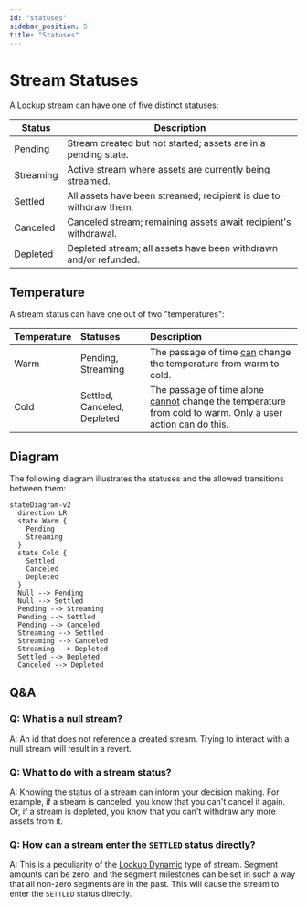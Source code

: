 ```yaml
---
id: "statuses"
sidebar_position: 5
title: "Statuses"
---
```


# Stream Statuses

A Lockup stream can have one of five distinct statuses:

| Status    | Description                                                       |
| --------- | ----------------------------------------------------------------- |
| Pending   | Stream created but not started; assets are in a pending state.    |
| Streaming | Active stream where assets are currently being streamed.          |
| Settled   | All assets have been streamed; recipient is due to withdraw them. |
| Canceled  | Canceled stream; remaining assets await recipient's withdrawal.   |
| Depleted  | Depleted stream; all assets have been withdrawn and/or refunded.  |

## Temperature

A stream status can have one out of two "temperatures":

| Temperature | Statuses                    | Description                                                                                                           |
| :---------- | :-------------------------- | :-------------------------------------------------------------------------------------------------------------------- |
| Warm        | Pending, Streaming          | The passage of time <ins>can</ins> change the temperature from warm to cold.                                          |
| Cold        | Settled, Canceled, Depleted | The passage of time alone <ins>cannot</ins> change the temperature from cold to warm. Only a user action can do this. |

## Diagram

The following diagram illustrates the statuses and the allowed transitions between them:

```mermaid
stateDiagram-v2
  direction LR
  state Warm {
    Pending
    Streaming
  }
  state Cold {
    Settled
    Canceled
    Depleted
  }
  Null --> Pending
  Null --> Settled
  Pending --> Streaming
  Pending --> Settled
  Pending --> Canceled
  Streaming --> Settled
  Streaming --> Canceled
  Streaming --> Depleted
  Settled --> Depleted
  Canceled --> Depleted
```

## Q&A

### Q: What is a null stream?

A: An id that does not reference a created stream. Trying to interact with a null stream will result in a revert.

### Q: What to do with a stream status?

A: Knowing the status of a stream can inform your decision making. For example, if a stream is canceled, you know that
you can't cancel it again. Or, if a stream is depleted, you know that you can't withdraw any more assets from it.

### Q: How can a stream enter the `SETTLED` status directly?

A: This is a peculiarity of the [Lockup Dynamic](/concepts/protocol/stream-types) type of stream. Segment amounts can be
zero, and the segment milestones can be set in such a way that all non-zero segments are in the past. This will cause
the stream to enter the `SETTLED` status directly.
